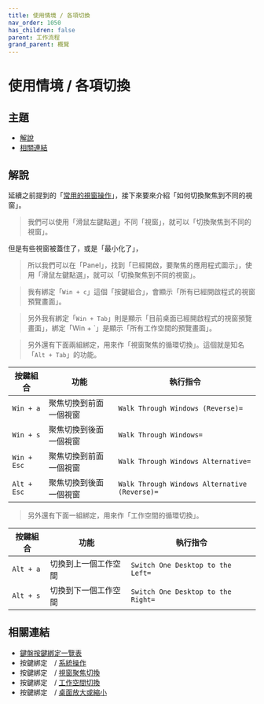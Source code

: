 ```yaml
---
title: 使用情境 / 各項切換
nav_order: 1050
has_children: false
parent: 工作流程
grand_parent: 概覽
---
```



# 使用情境 / 各項切換




## 主題

* [解說](#解說)
* [相關連結](#相關連結)




## 解說

延續之前提到的「[常用的視窗操作](https://samwhelp.github.io/note-about-lubuntu-lxqt-with-kwin/read/guide/workflow/window-control.html)」，接下來要來介紹「如何切換聚焦到不同的視窗」。


> 我們可以使用「滑鼠左鍵點選」不同「視窗」，就可以「切換聚焦到不同的視窗」。


但是有些視窗被蓋住了，或是「最小化了」，


> 所以我們可以在「Panel」，找到「已經開啟，要聚焦的應用程式圖示」，使用「滑鼠左鍵點選」，就可以「切換聚焦到不同的視窗」。


> 我有綁定「`Win + c`」這個「按鍵組合」，會顯示「所有已經開啟程式的視窗預覽畫面」。


> 另外我有綁定「`Win + Tab`」則是顯示「目前桌面已經開啟程式的視窗預覽畫面」，綁定「Win + `」是顯示「所有工作空間的預覽畫面」。


> 另外還有下面兩組綁定，用來作「視窗聚焦的循環切換」。這個就是知名「`Alt + Tab`」的功能。

| 按鍵組合     | 功能                    | 執行指令                                       |
| ------------ | ----------------------- | ---------------------------------------------- |
| `Win + a`    | 聚焦切換到前面一個視窗  | `Walk Through Windows (Reverse)=`              |
| `Win + s`    | 聚焦切換到後面一個視窗  | `Walk Through Windows=`                        |
| `Win + Esc`  | 聚焦切換到前面一個視窗  | `Walk Through Windows Alternative=`            |
| `Alt + Esc`  | 聚焦切換到後面一個視窗  | `Walk Through Windows Alternative (Reverse)=`  |


> 另外還有下面一組綁定，用來作「工作空間的循環切換」。

| 按鍵組合   | 功能                  | 執行指令                            |
| ---------- | --------------------- | ----------------------------------- |
| `Alt + a`  | 切換到上一個工作空間  | `Switch One Desktop to the Left=`   |
| `Alt + s`  | 切換到下一個工作空間  | `Switch One Desktop to the Right=`  |




## 相關連結

* [鍵盤按鍵綁定一覽表](https://samwhelp.github.io/note-about-lubuntu-lxqt-with-kwin/read/cheatsheet/keybind.html#視窗操作--視窗聚焦切換)
* 按鍵綁定　/ [系統操作](https://samwhelp.github.io/note-about-lubuntu-lxqt-with-kwin/read/config/keybind/system-control.html)
* 按鍵綁定　/ [視窗聚焦切換](https://samwhelp.github.io/note-about-lubuntu-lxqt-with-kwin/read/config/keybind/window-focus.html)
* 按鍵綁定　/ [工作空間切換](https://samwhelp.github.io/note-about-lubuntu-lxqt-with-kwin/read/config/keybind/workspace-switch.html)
* 按鍵綁定　/ [桌面放大或縮小](https://samwhelp.github.io/note-about-lubuntu-lxqt-with-kwin/read/config/keybind/desktop-control.html)

